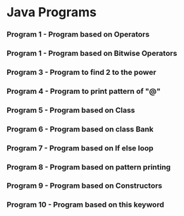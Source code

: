 # Java Programs

### Program 1 - Program based on Operators

### Program 1 - Program based on Bitwise Operators

### Program 3 - Program to find 2 to the power

### Program 4 - Program to print pattern of "@"

### Program 5 - Program based on Class

### Program 6 - Program based on class Bank

### Program 7 - Program based on If else loop

### Program 8 - Program based on pattern printing

### Program 9 - Program based on Constructors

### Program 10 - Program based on this keyword
